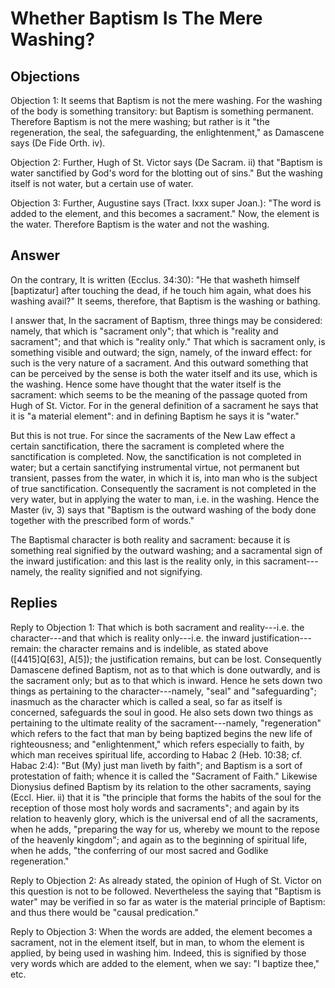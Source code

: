 # Whether Baptism Is The Mere Washing?

## Objections

Objection 1: It seems that Baptism is not the mere washing. For the washing of the body is something transitory: but Baptism is something permanent. Therefore Baptism is not the mere washing; but rather is it "the regeneration, the seal, the safeguarding, the enlightenment," as Damascene says (De Fide Orth. iv).

Objection 2: Further, Hugh of St. Victor says (De Sacram. ii) that "Baptism is water sanctified by God's word for the blotting out of sins." But the washing itself is not water, but a certain use of water.

Objection 3: Further, Augustine says (Tract. lxxx super Joan.): "The word is added to the element, and this becomes a sacrament." Now, the element is the water. Therefore Baptism is the water and not the washing.

## Answer

On the contrary, It is written (Ecclus. 34:30): "He that washeth himself [baptizatur] after touching the dead, if he touch him again, what does his washing avail?" It seems, therefore, that Baptism is the washing or bathing.

I answer that, In the sacrament of Baptism, three things may be considered: namely, that which is "sacrament only"; that which is "reality and sacrament"; and that which is "reality only." That which is sacrament only, is something visible and outward; the sign, namely, of the inward effect: for such is the very nature of a sacrament. And this outward something that can be perceived by the sense is both the water itself and its use, which is the washing. Hence some have thought that the water itself is the sacrament: which seems to be the meaning of the passage quoted from Hugh of St. Victor. For in the general definition of a sacrament he says that it is "a material element": and in defining Baptism he says it is "water."

But this is not true. For since the sacraments of the New Law effect a certain sanctification, there the sacrament is completed where the sanctification is completed. Now, the sanctification is not completed in water; but a certain sanctifying instrumental virtue, not permanent but transient, passes from the water, in which it is, into man who is the subject of true sanctification. Consequently the sacrament is not completed in the very water, but in applying the water to man, i.e. in the washing. Hence the Master (iv, 3) says that "Baptism is the outward washing of the body done together with the prescribed form of words."

The Baptismal character is both reality and sacrament: because it is something real signified by the outward washing; and a sacramental sign of the inward justification: and this last is the reality only, in this sacrament---namely, the reality signified and not signifying.

## Replies

Reply to Objection 1: That which is both sacrament and reality---i.e. the character---and that which is reality only---i.e. the inward justification---remain: the character remains and is indelible, as stated above ([4415]Q[63], A[5]); the justification remains, but can be lost. Consequently Damascene defined Baptism, not as to that which is done outwardly, and is the sacrament only; but as to that which is inward. Hence he sets down two things as pertaining to the character---namely, "seal" and "safeguarding"; inasmuch as the character which is called a seal, so far as itself is concerned, safeguards the soul in good. He also sets down two things as pertaining to the ultimate reality of the sacrament---namely, "regeneration" which refers to the fact that man by being baptized begins the new life of righteousness; and "enlightenment," which refers especially to faith, by which man receives spiritual life, according to Habac 2 (Heb. 10:38; cf. Habac 2:4): "But (My) just man liveth by faith"; and Baptism is a sort of protestation of faith; whence it is called the "Sacrament of Faith." Likewise Dionysius defined Baptism by its relation to the other sacraments, saying (Eccl. Hier. ii) that it is "the principle that forms the habits of the soul for the reception of those most holy words and sacraments"; and again by its relation to heavenly glory, which is the universal end of all the sacraments, when he adds, "preparing the way for us, whereby we mount to the repose of the heavenly kingdom"; and again as to the beginning of spiritual life, when he adds, "the conferring of our most sacred and Godlike regeneration."

Reply to Objection 2: As already stated, the opinion of Hugh of St. Victor on this question is not to be followed. Nevertheless the saying that "Baptism is water" may be verified in so far as water is the material principle of Baptism: and thus there would be "causal predication."

Reply to Objection 3: When the words are added, the element becomes a sacrament, not in the element itself, but in man, to whom the element is applied, by being used in washing him. Indeed, this is signified by those very words which are added to the element, when we say: "I baptize thee," etc.